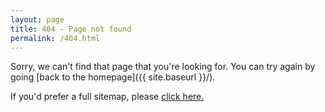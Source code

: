 ```yaml
---
layout: page
title: 404 - Page not found
permalink: /404.html
---
```


Sorry, we can't find that page that you're looking for. You can try again by going [back to the homepage]({{ site.baseurl }}/).

If you'd prefer a full sitemap, please [click here.](https://nnichols.github.io/sitemap)
